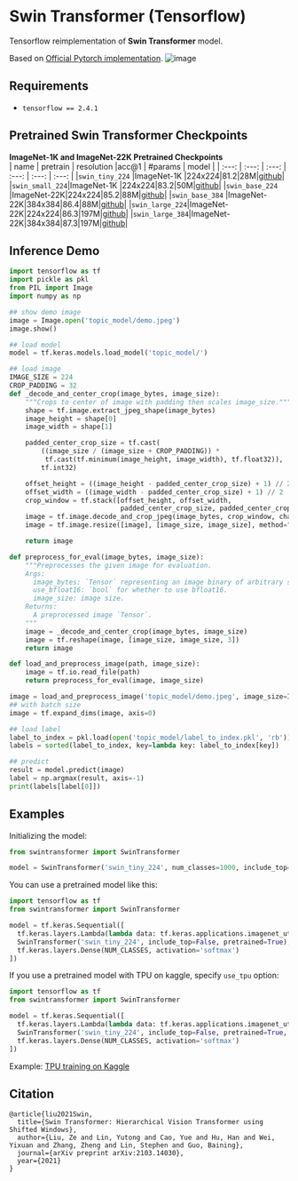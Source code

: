 # Swin Transformer (Tensorflow)
Tensorflow reimplementation of **Swin Transformer** model.   
  
Based on [Official Pytorch implementation](https://github.com/microsoft/Swin-Transformer).
![image](https://user-images.githubusercontent.com/24825165/121768619-038e6d80-cb9a-11eb-8cb7-daa827e7772b.png)

## Requirements
- `tensorflow == 2.4.1`

## Pretrained Swin Transformer Checkpoints
**ImageNet-1K and ImageNet-22K Pretrained Checkpoints**  
| name | pretrain | resolution |acc@1 | #params | model |
| :---: | :---: | :---: | :---: | :---: | :---: |
|`swin_tiny_224` |ImageNet-1K |224x224|81.2|28M|[github](https://github.com/rishigami/Swin-Transformer-TF/releases/download/v0.1-tf-swin-weights/swin_tiny_224.tgz)|
|`swin_small_224`|ImageNet-1K |224x224|83.2|50M|[github](https://github.com/rishigami/Swin-Transformer-TF/releases/download/v0.1-tf-swin-weights/swin_small_224.tgz)|
|`swin_base_224` |ImageNet-22K|224x224|85.2|88M|[github](https://github.com/rishigami/Swin-Transformer-TF/releases/download/v0.1-tf-swin-weights/swin_base_224.tgz)|
|`swin_base_384` |ImageNet-22K|384x384|86.4|88M|[github](https://github.com/rishigami/Swin-Transformer-TF/releases/download/v0.1-tf-swin-weights/swin_base_384.tgz)|
|`swin_large_224`|ImageNet-22K|224x224|86.3|197M|[github](https://github.com/rishigami/Swin-Transformer-TF/releases/download/v0.1-tf-swin-weights/swin_large_224.tgz)|
|`swin_large_384`|ImageNet-22K|384x384|87.3|197M|[github](https://github.com/rishigami/Swin-Transformer-TF/releases/download/v0.1-tf-swin-weights/swin_large_384.tgz)|

## Inference Demo
```python
import tensorflow as tf
import pickle as pkl
from PIL import Image
import numpy as np

## show demo image
image = Image.open('topic_model/demo.jpeg')
image.show()

## load model
model = tf.keras.models.load_model('topic_model/')

## load image
IMAGE_SIZE = 224
CROP_PADDING = 32
def _decode_and_center_crop(image_bytes, image_size):
    """Crops to center of image with padding then scales image_size."""
    shape = tf.image.extract_jpeg_shape(image_bytes)
    image_height = shape[0]
    image_width = shape[1]

    padded_center_crop_size = tf.cast(
        ((image_size / (image_size + CROP_PADDING)) *
         tf.cast(tf.minimum(image_height, image_width), tf.float32)),
        tf.int32)

    offset_height = ((image_height - padded_center_crop_size) + 1) // 2
    offset_width = ((image_width - padded_center_crop_size) + 1) // 2
    crop_window = tf.stack([offset_height, offset_width,
                            padded_center_crop_size, padded_center_crop_size])
    image = tf.image.decode_and_crop_jpeg(image_bytes, crop_window, channels=3)
    image = tf.image.resize([image], [image_size, image_size], method="bicubic")[0]

    return image

def preprocess_for_eval(image_bytes, image_size):
    """Preprocesses the given image for evaluation.
    Args:
      image_bytes: `Tensor` representing an image binary of arbitrary size.
      use_bfloat16: `bool` for whether to use bfloat16.
      image_size: image size.
    Returns:
      A preprocessed image `Tensor`.
    """
    image = _decode_and_center_crop(image_bytes, image_size)
    image = tf.reshape(image, [image_size, image_size, 3])
    return image

def load_and_preprocess_image(path, image_size):
    image = tf.io.read_file(path)
    return preprocess_for_eval(image, image_size)

image = load_and_preprocess_image('topic_model/demo.jpeg', image_size=IMAGE_SIZE)
## with batch size
image = tf.expand_dims(image, axis=0)

## load label
label_to_index = pkl.load(open('topic_model/label_to_index.pkl', 'rb'))
labels = sorted(label_to_index, key=lambda key: label_to_index[key])

## predict
result = model.predict(image)
label = np.argmax(result, axis=-1)
print(labels[label[0]])
```

## Examples
Initializing the model:
```python
from swintransformer import SwinTransformer

model = SwinTransformer('swin_tiny_224', num_classes=1000, include_top=True, pretrained=False)
```
You can use a pretrained model like this:
```python
import tensorflow as tf
from swintransformer import SwinTransformer

model = tf.keras.Sequential([
  tf.keras.layers.Lambda(lambda data: tf.keras.applications.imagenet_utils.preprocess_input(tf.cast(data, tf.float32), mode="torch"), input_shape=[*IMAGE_SIZE, 3]),
  SwinTransformer('swin_tiny_224', include_top=False, pretrained=True),
  tf.keras.layers.Dense(NUM_CLASSES, activation='softmax')
])
```
If you use a pretrained model with TPU on kaggle, specify `use_tpu` option:
```python
import tensorflow as tf
from swintransformer import SwinTransformer

model = tf.keras.Sequential([
  tf.keras.layers.Lambda(lambda data: tf.keras.applications.imagenet_utils.preprocess_input(tf.cast(data, tf.float32), mode="torch"), input_shape=[*IMAGE_SIZE, 3]),
  SwinTransformer('swin_tiny_224', include_top=False, pretrained=True, use_tpu=True),
  tf.keras.layers.Dense(NUM_CLASSES, activation='softmax')
])
```
Example: [TPU training on Kaggle](https://www.kaggle.com/rishigami/tpu-swin-transformer-tensorflow)
## Citation
```
@article{liu2021Swin,
  title={Swin Transformer: Hierarchical Vision Transformer using Shifted Windows},
  author={Liu, Ze and Lin, Yutong and Cao, Yue and Hu, Han and Wei, Yixuan and Zhang, Zheng and Lin, Stephen and Guo, Baining},
  journal={arXiv preprint arXiv:2103.14030},
  year={2021}
}

